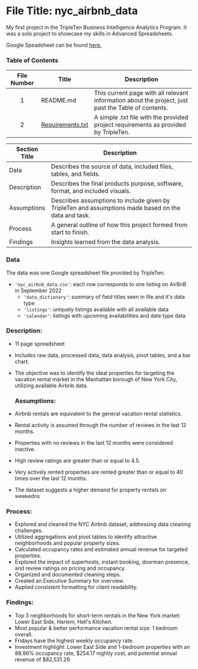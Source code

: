 # File Title: nyc_airbnb_data

My first project in the TripleTen Business Intelligence Analytics Program. It was a solo project to showcase my skills in Advanced Spreadsheets.

Google Speadsheet can be found <a href='https://docs.google.com/spreadsheets/d/1pLIpok9BPEhwFzKUP93dXIRwF6_cKqtj-jqO6nnzvmk/edit?usp=sharing' target=_blank><u>here</u>.</a>

 ### Table of Contents
| File Number | Title | Description |
| :-----------: | ----------- |----------- |
| 1 | README.md | This current page with all relevant information about the project, just past the Table of contents. |
| 2 | [Requirements.txt](https://github.com/Jesuscorrea10/Data_projects_TripleTen/blob/main/Vacation%20Rental%20Market/Requirements.txt)| A simple .txt file with the provided project requirements as provided by TripleTen. |

| Section Title | Description |
| ----------- |----------- |
| Data | Describes the source of data, included files, tables, and fields. |
| Description | Describes the final products purpose, software, format, and included visuals. |
| Assumptions | Describes assumptions to include given by TripleTen and assumptions made based on the data and task. |
| Process | A general outline of how this project formed from start to finish. |
| Findings | Insights learned from the data analysis. |

### Data
The data was one Google spreadsheet file provided by TripleTen:
- `'nyc_airbnb_data.csv'`: each row corresponds to one listing on AirBnB in September 2022
    - `'data_dictionary'`: summary of field titles seen in file and it's data type
    - `'listings'`: uniquely listings available with all available data
    - `'calendar'`: listings with upcoming availabilities and date type data
 
### Description:
- 11 page spreadsheet
- Includes raw data, processed data, data analysis, pivot tables, and a bar chart.
- The objective was to identify the ideal properties for targeting the vacation rental market in the Manhattan borough of New York City, utilizing available Airbnb data.

  ### Assumptions:
- Airbnb rentals are equivalent to the general vacation rental statistics.	
- Rental activity is assumed through the number of reviews in the last 12 months.
- Properties with no reviews in the last 12 months were considered inactive.
- High review ratings are greater than or equal to 4.5.
- Very actively rented properties are rented greater than or equal to 40 times over the last 12 months.
- The dataset suggests a higher demand for property rentals on weekedns

### Process:
- Explored and cleaned the NYC Airbnb dataset, addressing data cleaning challenges.
- Utilized aggregations and pivot tables to identify attractive neighborhoods and popular property sizes.
- Calculated occupancy rates and estimated annual revenue for targeted properties.
- Explored the impact of superhosts, instant booking, doorman presence, and review ratings on pricing and occupancy.
- Organized and documented cleaning steps.
- Created an Executive Summary for overview.
- Applied consistent formatting for client readability.

### Findings:
- Top 3 neighborhoods for short-term rentals in the New York market: Lower East Side, Harlem, Hell's Kitchen.
- Most popular & better performance vacation rental size: 1 bedroom overall.
- Fridays have the highest weekly occupancy rate.
- Investment highlight: Lower East Side and 1-bedroom properties with an 88.96% occupancy rate, $254.17 nightly cost, and potential annual revenue of $82,531.29.
